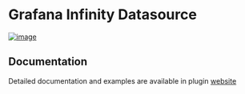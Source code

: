 # Grafana Infinity Datasource

[![image](https://user-images.githubusercontent.com/153843/117774284-3a870180-b231-11eb-9833-cfc016f9f8de.png)](https://yesoreyeram.github.io/grafana-infinity-datasource)

## Documentation

Detailed documentation and examples are available in plugin [website](https://yesoreyeram.github.io/grafana-infinity-datasource)

